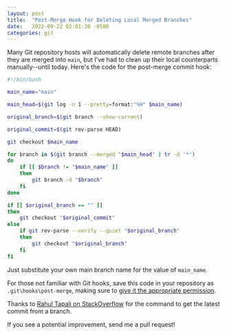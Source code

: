 ```yaml
---
layout: post
title:  "Post-Merge Hook for Deleting Local Merged Branches"
date:   2022-09-22 02:01:30 -0500
categories: git
---
```


Many Git repository hosts will automatically delete remote branches after they are merged into `main`, but I've had to clean up their local counterparts manually--until today. Here's the code for the post-merge commit hook:

```bash
#!/bin/bash

main_name="main"

main_head=$(git log -n 1 --pretty=format:"%H" $main_name)

original_branch=$(git branch --show-current)

original_commit=$(git rev-parse HEAD)

git checkout $main_name

for branch in $(git branch --merged "$main_head" | tr -d '*')
do
    if [[ $branch != "$main_name" ]]
    then
        git branch -d "$branch"
    fi
done

if [[ $original_branch == "" ]]
then
    git checkout "$original_commit"
else
    if git rev-parse --verify --quiet "$original_branch"
    then
        git checkout "$original_branch"
    fi
fi
```

Just substitute your own main branch name for the value of `main_name`.

For those not familiar with Git hooks, save this code in your repository as `.git\hooks\post-merge`, making sure to [give it the appropriate permission](https://www.liquidlight.co.uk/blog/using-a-post-merge-git-hook-to-clean-up-old-branches/).

Thanks to [Rahul Tapali on StackOverflow](https://stackoverflow.com/a/15679298/13312697) for the command to get the latest commit from a branch.

If you see a potential improvement, send me a pull request!
